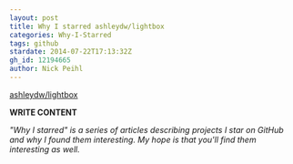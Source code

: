 ```yaml
---
layout: post
title: Why I starred ashleydw/lightbox
categories: Why-I-Starred
tags: github
stardate: 2014-07-22T17:13:32Z
gh_id: 12194665
author: Nick Peihl
---
```


[ashleydw/lightbox](https://github.com/ashleydw/lightbox)

**WRITE CONTENT**

*"Why I starred" is a series of articles describing projects I star on GitHub and why I found them interesting. My hope is that you'll find them interesting as well.*

